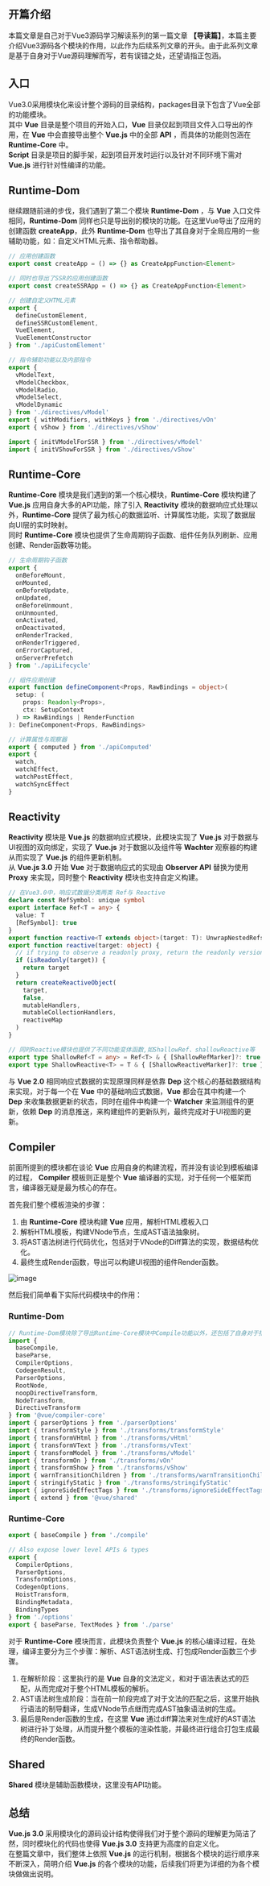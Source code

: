 ## 开篇介绍
本篇文章是自己对于Vue3源码学习解读系列的第一篇文章 __【导读篇】__，本篇主要介绍Vue3源码各个模块的作用，以此作为后续系列文章的开头。由于此系列文章是基于自身对于Vue源码理解而写，若有误错之处，还望请指正包涵。

## 入口
Vue3.0采用模块化来设计整个源码的目录结构，packages目录下包含了Vue全部的功能模块。  
其中 __Vue__ 目录是整个项目的开始入口，__Vue__ 目录仅起到项目文件入口导出的作用，在 __Vue__ 中会直接导出整个 __Vue.js__ 中的全部 __API__ ，而具体的功能则包涵在 __Runtime-Core__  中。  
__Script__ 目录是项目的脚手架，起到项目开发时运行以及针对不同环境下需对 __Vue.js__ 进行针对性编译的功能。 

## Runtime-Dom
继续跟随前进的步伐，我们遇到了第二个模块 __Runtime-Dom__ ，与 __Vue__ 入口文件相同，__Runtime-Dom__ 同样也只是导出别的模块的功能。在这里Vue导出了应用的创建函数 __createApp__，此外 __Runtime-Dom__ 也导出了其自身对于全局应用的一些辅助功能，如：自定义HTML元素、指令帮助器。

``` typescript
// 应用创建函数
export const createApp = () => {} as CreateAppFunction<Element>

// 同时也导出了SSR的应用创建函数
export const createSSRApp = () => {} as CreateAppFunction<Element>

// 创建自定义HTML元素
export {
  defineCustomElement,
  defineSSRCustomElement,
  VueElement,
  VueElementConstructor
} from './apiCustomElement'

// 指令辅助功能以及内部指令
export {
  vModelText,
  vModelCheckbox,
  vModelRadio,
  vModelSelect,
  vModelDynamic
} from './directives/vModel'
export { withModifiers, withKeys } from './directives/vOn'
export { vShow } from './directives/vShow'

import { initVModelForSSR } from './directives/vModel'
import { initVShowForSSR } from './directives/vShow'
```

## Runtime-Core
__Runtime-Core__ 模块是我们遇到的第一个核心模块，__Runtime-Core__ 模块构建了 __Vue.js__ 应用自身大多的API功能，除了引入 __Reactivity__ 模块的数据响应式处理以外，__Runtime-Core__ 提供了最为核心的数据监听、计算属性功能，实现了数据层向UI层的实时映射。  
同时 __Runtime-Core__ 模块也提供了生命周期钩子函数、组件任务队列刷新、应用创建、Render函数等功能。

``` typescript
// 生命周期钩子函数
export {
  onBeforeMount,
  onMounted,
  onBeforeUpdate,
  onUpdated,
  onBeforeUnmount,
  onUnmounted,
  onActivated,
  onDeactivated,
  onRenderTracked,
  onRenderTriggered,
  onErrorCaptured,
  onServerPrefetch
} from './apiLifecycle'
```

```typescript
// 组件应用创建
export function defineComponent<Props, RawBindings = object>(
  setup: (
    props: Readonly<Props>,
    ctx: SetupContext
  ) => RawBindings | RenderFunction
): DefineComponent<Props, RawBindings>
```

```typescript
// 计算属性与观察器
export { computed } from './apiComputed'
export {
  watch,
  watchEffect,
  watchPostEffect,
  watchSyncEffect
}
```

## Reactivity
__Reactivity__ 模块是 __Vue.js__ 的数据响应式模块，此模块实现了 __Vue.js__ 对于数据与UI视图的双向绑定，实现了 __Vue.js__ 对于数据以及组件等 __Wachter__ 观察器的构建从而实现了  __Vue.js__ 的组件更新机制。  
从 __Vue.js 3.0__ 开始 __Vue__ 对于数据响应式的实现由 __Observer API__ 替换为使用 __Proxy__ 来实现，同时整个 __Reactivity__ 模块也支持自定义构建。

```typescript
// 在Vue3.0中，响应式数据分类两类 Ref与 Reactive
declare const RefSymbol: unique symbol
export interface Ref<T = any> {
  value: T
  [RefSymbol]: true
}
export function reactive<T extends object>(target: T): UnwrapNestedRefs<T>
export function reactive(target: object) {
  // if trying to observe a readonly proxy, return the readonly version.
  if (isReadonly(target)) {
    return target
  }
  return createReactiveObject(
    target,
    false,
    mutableHandlers,
    mutableCollectionHandlers,
    reactiveMap
  )
}

// 同时Reactive模块也提供了不同功能变体函数,如ShallowRef、shallowReactive等
export type ShallowRef<T = any> = Ref<T> & { [ShallowRefMarker]?: true }
export type ShallowReactive<T> = T & { [ShallowReactiveMarker]?: true }
```
 与 __Vue 2.0__ 相同响应式数据的实现原理同样是依靠 __Dep__ 这个核心的基础数据结构来实现，对于每一个在 __Vue__ 中的基础响应式数据，__Vue__ 都会在其中构建一个 __Dep__ 来收集数据更新的状态，同时在组件中构建一个 __Watcher__ 来监测组件的更新，依赖 __Dep__ 的消息推送，来构建组件的更新队列，最终完成对于UI视图的更新。

 ## Compiler
前面所提到的模块都在谈论 __Vue__ 应用自身的构建流程，而并没有谈论到模板编译的过程， __Compiler__ 模板则正是整个 __Vue__ 编译器的实现，对于任何一个框架而言，编译器无疑是最为核心的存在。

首先我们整个模板渲染的步骤：  

1. 由 __Runtime-Core__ 模块构建 __Vue__ 应用，解析HTML模板入口
2. 解析HTML模板，构建VNode节点，生成AST语法抽象树。
3. 将AST语法树进行代码优化，包括对于VNode的Diff算法的实现，数据结构优化。
4. 最终生成Render函数，导出可以构建UI视图的组件Render函数。

![image](https://github.com/Panda-Hope/panda-hope.github.io/blob/master/static/img/3.15d9566b.png)

然后我们简单看下实际代码模块中的作用：

### Runtime-Dom
``` typescript
// Runtime-Dom模块除了导出Runtime-Core模块中Compile功能以外，还包括了自身对于指令、CSS样式、事件等的解析功能
import {
  baseCompile,
  baseParse,
  CompilerOptions,
  CodegenResult,
  ParserOptions,
  RootNode,
  noopDirectiveTransform,
  NodeTransform,
  DirectiveTransform
} from '@vue/compiler-core'
import { parserOptions } from './parserOptions'
import { transformStyle } from './transforms/transformStyle'
import { transformVHtml } from './transforms/vHtml'
import { transformVText } from './transforms/vText'
import { transformModel } from './transforms/vModel'
import { transformOn } from './transforms/vOn'
import { transformShow } from './transforms/vShow'
import { warnTransitionChildren } from './transforms/warnTransitionChildren'
import { stringifyStatic } from './transforms/stringifyStatic'
import { ignoreSideEffectTags } from './transforms/ignoreSideEffectTags'
import { extend } from '@vue/shared'
```

### Runtime-Core
```typescript
export { baseCompile } from './compile'

// Also expose lower level APIs & types
export {
  CompilerOptions,
  ParserOptions,
  TransformOptions,
  CodegenOptions,
  HoistTransform,
  BindingMetadata,
  BindingTypes
} from './options'
export { baseParse, TextModes } from './parse'
```
对于 __Runtime-Core__ 模块而言，此模块负责整个 __Vue.js__ 的核心编译过程，在处理，编译主要分为三个步骤：解析、AST语法树生成、打包成Render函数三个步骤。

1. 在解析阶段：这里执行的是 __Vue__ 自身的文法定义，和对于语法表达式的匹配，从而完成对于整个HTML模板的解析。
2. AST语法树生成阶段：当在前一阶段完成了对于文法的匹配之后，这里开始执行语法的制导翻译，生成VNode节点继而完成AST抽象语法树的生成。
3. 最后是Render函数的生成，在这里 __Vue__ 通过diff算法来对生成好的AST语法树进行补丁处理，从而提升整个模板的渲染性能，并最终进行组合打包生成最终的Render函数。

## Shared
__Shared__ 模块是辅助函数模块，这里没有API功能。

## 总结
 __Vue.js 3.0__ 采用模块化的源码设计结构使得我们对于整个源码的理解更为简洁了然，同时模块化的代码也使得 __Vue.js 3.0__ 支持更为高度的自定义化。  
 在整篇文章中，我们整体上依照 __Vue.js__ 的运行机制，根据各个模块的运行顺序来不断深入，简明介绍 __Vue.js__ 的各个模块的功能，后续我们将更为详细的为各个模块做做出说明。

